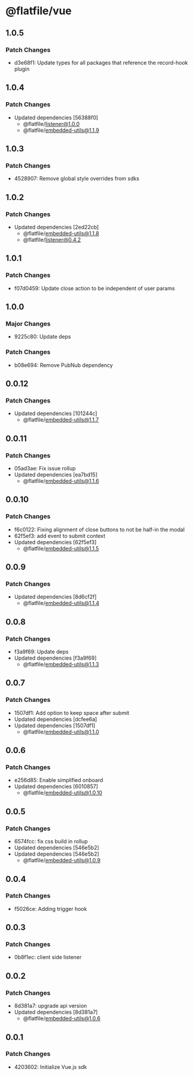 # @flatfile/vue

## 1.0.5

### Patch Changes

- d3e68f1: Update types for all packages that reference the record-hook plugin

## 1.0.4

### Patch Changes

- Updated dependencies [56388f0]
  - @flatfile/listener@1.0.0
  - @flatfile/embedded-utils@1.1.9

## 1.0.3

### Patch Changes

- 4528907: Remove global style overrides from sdks

## 1.0.2

### Patch Changes

- Updated dependencies [2ed22cb]
  - @flatfile/embedded-utils@1.1.8
  - @flatfile/listener@0.4.2

## 1.0.1

### Patch Changes

- f07d0459: Update close action to be independent of user params

## 1.0.0

### Major Changes

- 9225c80: Update deps

### Patch Changes

- b08e694: Remove PubNub dependency

## 0.0.12

### Patch Changes

- Updated dependencies [101244c]
  - @flatfile/embedded-utils@1.1.7

## 0.0.11

### Patch Changes

- 05ad3ae: Fix issue rollup
- Updated dependencies [ea7bd15]
  - @flatfile/embedded-utils@1.1.6

## 0.0.10

### Patch Changes

- f6c0122: Fixing alignment of close buttons to not be half-in the modal
- 62f5ef3: add event to submit context
- Updated dependencies [62f5ef3]
  - @flatfile/embedded-utils@1.1.5

## 0.0.9

### Patch Changes

- Updated dependencies [8d6cf2f]
  - @flatfile/embedded-utils@1.1.4

## 0.0.8

### Patch Changes

- f3a9f69: Update deps
- Updated dependencies [f3a9f69]
  - @flatfile/embedded-utils@1.1.3

## 0.0.7

### Patch Changes

- 1507df1: Add option to keep space after submit
- Updated dependencies [dcfee6a]
- Updated dependencies [1507df1]
  - @flatfile/embedded-utils@1.1.0

## 0.0.6

### Patch Changes

- e256d85: Enable simplified onboard
- Updated dependencies [6010857]
  - @flatfile/embedded-utils@1.0.10

## 0.0.5

### Patch Changes

- 6574fcc: fix css build in rollup
- Updated dependencies [546e5b2]
- Updated dependencies [546e5b2]
  - @flatfile/embedded-utils@1.0.9

## 0.0.4

### Patch Changes

- f5026ce: Adding trigger hook

## 0.0.3

### Patch Changes

- 0b8f1ec: client side listener

## 0.0.2

### Patch Changes

- 8d381a7: upgrade api version
- Updated dependencies [8d381a7]
  - @flatfile/embedded-utils@1.0.6

## 0.0.1

### Patch Changes

- 4203602: Initialize Vue.js sdk
